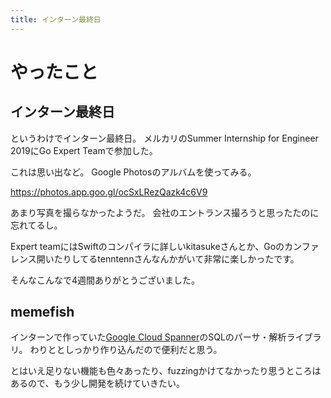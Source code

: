 ```yaml
---
title: インターン最終日
---
```


# やったこと

## インターン最終日

というわけでインターン最終日。
メルカリのSummer Internship for Engineer 2019にGo Expert Teamで参加した。

これは思い出など。
Google Photosのアルバムを使ってみる。

https://photos.app.goo.gl/ocSxLRezQazk4c6V9

あまり写真を撮らなかったようだ。
会社のエントランス撮ろうと思ったたのに忘れてるし。

Expert teamにはSwiftのコンパイラに詳しいkitasukeさんとか、Goのカンファレンス開いたりしてるtenntennさんなんかがいて非常に楽しかったです。

そんなこんなで4週間ありがとうございました。

## memefish

インターンで作っていた[Google Cloud Spanner](https://cloud.google.com/spanner/)のSQLのパーサ・解析ライブラリ。
わりととしっかり作り込んだので便利だと思う。

とはいえ足りない機能も色々あったり、fuzzingかけてなかったり思うところはあるので、もう少し開発を続けていきたい。
